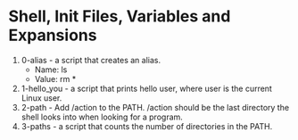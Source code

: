 # Shell, Init Files, Variables and Expansions
1. 0-alias - a script that creates an alias.
	- Name: ls
	- Value: rm *
2. 1-hello_you - a script that prints hello user, where user is the current Linux user.
3. 2-path - Add /action to the PATH. /action should be the last directory the shell looks into when looking for a program.
4. 3-paths - a script that counts the number of directories in the PATH.
